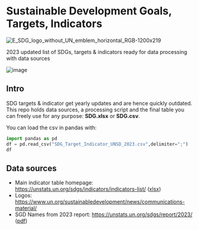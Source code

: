 # Sustainable Development Goals, Targets, Indicators
![E_SDG_logo_without_UN_emblem_horizontal_RGB-1200x219](https://github.com/do-me/SDG/assets/47481567/51f39727-b565-428e-8620-faceaf219ab3)

2023 updated list of SDGs, targets &amp; indicators ready for data processing with data sources

![image](https://github.com/do-me/SDG/assets/47481567/234e4c1b-1a0e-4901-a660-a60cc9b75a27)


## Intro
SDG targets & indicator get yearly updates and are hence quickly outdated.
This repo holds data sources, a processing script and the final table you can freely use for any purpose: **SDG.xlsx** or **SDG.csv**.

You can load the csv in pandas with:

```python
import pandas as pd
df = pd.read_csv("SDG_Target_Indicator_UNSD_2023.csv",delimiter=";")
df
```

## Data sources 
- Main indicator table homepage: https://unstats.un.org/sdgs/indicators/indicators-list/ ([xlsx](https://unstats.un.org/sdgs/indicators/Global%20Indicator%20Framework%20after%202023%20refinement.English.xlsx))
- Logos: https://www.un.org/sustainabledevelopment/news/communications-material/
- SGD Names from 2023 report: https://unstats.un.org/sdgs/report/2023/ ([pdf](https://unstats.un.org/sdgs/report/2023/The-Sustainable-Development-Goals-Report-2023.pdf))
